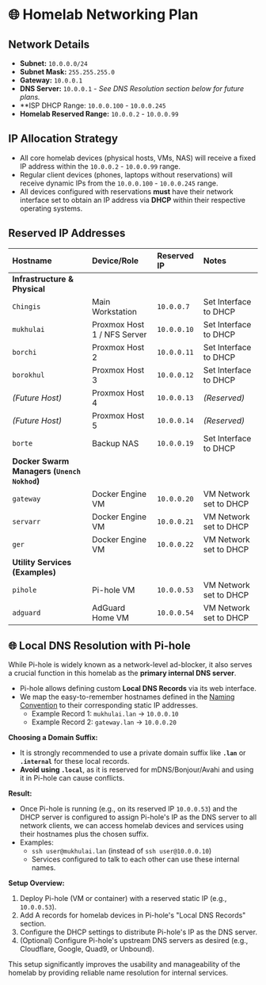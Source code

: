 # 🌐 Homelab Networking Plan

## Network Details
* **Subnet:** `10.0.0.0/24`
* **Subnet Mask:** `255.255.255.0`
* **Gateway:** `10.0.0.1`
* **DNS Server:** `10.0.0.1` - *See DNS Resolution section below for future plans.*
* **ISP DHCP Range: `10.0.0.100` - `10.0.0.245`
* **Homelab Reserved Range:** `10.0.0.2` - `10.0.0.99`

## IP Allocation Strategy
* All core homelab devices (physical hosts, VMs, NAS) will receive a fixed IP address within the `10.0.0.2` - `10.0.0.99` range.
* Regular client devices (phones, laptops without reservations) will receive dynamic IPs from the `10.0.0.100` - `10.0.0.245` range.
* All devices configured with reservations **must** have their network interface set to obtain an IP address via **DHCP** within their respective operating systems.

## Reserved IP Addresses
| Hostname     | Device/Role                | Reserved IP      | Notes                                       |
| :----------- | :------------------------- | :--------------- | :------------------------------------------ |
| **Infrastructure & Physical** |             |                  |                                             |
| `Chingis`    | Main Workstation           | `10.0.0.7`      | Set Interface to DHCP                     |
| `mukhulai`   | Proxmox Host 1 / NFS Server| `10.0.0.10`      | Set Interface to DHCP                     |
| `borchi`     | Proxmox Host 2             | `10.0.0.11`      | Set Interface to DHCP                     |
| `borokhul`   | Proxmox Host 3             | `10.0.0.12`      | Set Interface to DHCP                     |
| *(Future Host)*| Proxmox Host 4           | `10.0.0.13`      | *(Reserved)* |
| *(Future Host)*| Proxmox Host 5           | `10.0.0.14`      | *(Reserved)* |
| `borte`      | Backup NAS                 | `10.0.0.19`      | Set Interface to DHCP                     |
| **Docker Swarm Managers (`Unench Nokhod`)** | |                |                                             |
| `gateway`   | Docker Engine VM         | `10.0.0.20`      | VM Network set to DHCP                  |
| `servarr`        | Docker Engine VM         | `10.0.0.21`      | VM Network set to DHCP                  |
| `ger`   | Docker Engine VM         | `10.0.0.22`      | VM Network set to DHCP                  |
| **Utility Services (Examples)** |             |                  |                                             |
| `pihole`     | Pi-hole VM     | `10.0.0.53`      | VM Network set to DHCP |
| `adguard`    | AdGuard Home VM | `10.0.0.54`      | VM Network set to DHCP |

## 🌐 Local DNS Resolution with Pi-hole
While Pi-hole is widely known as a network-level ad-blocker, it also serves a crucial function in this homelab as the **primary internal DNS server**.
* Pi-hole allows defining custom **Local DNS Records** via its web interface.
* We map the easy-to-remember hostnames defined in the [Naming Convention](./naming-convention.md) to their corresponding static IP addresses.
    * Example Record 1: `mukhulai.lan` -> `10.0.0.10`
    * Example Record 2: `gateway.lan` -> `10.0.0.20`

**Choosing a Domain Suffix:**
* It is strongly recommended to use a private domain suffix like **`.lan`** or **`.internal`** for these local records.
* **Avoid using `.local`**, as it is reserved for mDNS/Bonjour/Avahi and using it in Pi-hole can cause conflicts.

**Result:**
* Once Pi-hole is running (e.g., on its reserved IP `10.0.0.53`) and the DHCP server is configured to assign Pi-hole's IP as the DNS server to all network clients, we can access homelab devices and services using their hostnames plus the chosen suffix.
* Examples:
    * `ssh user@mukhulai.lan` (instead of `ssh user@10.0.0.10`)
    * Services configured to talk to each other can use these internal names.

**Setup Overview:**
1.  Deploy Pi-hole (VM or container) with a reserved static IP (e.g., `10.0.0.53`).
2.  Add A records for homelab devices in Pi-hole's "Local DNS Records" section.
3.  Configure the DHCP settings to distribute Pi-hole's IP as the DNS server.
4.  (Optional) Configure Pi-hole's upstream DNS servers as desired (e.g., Cloudflare, Google, Quad9, or Unbound).

This setup significantly improves the usability and manageability of the homelab by providing reliable name resolution for internal services.
